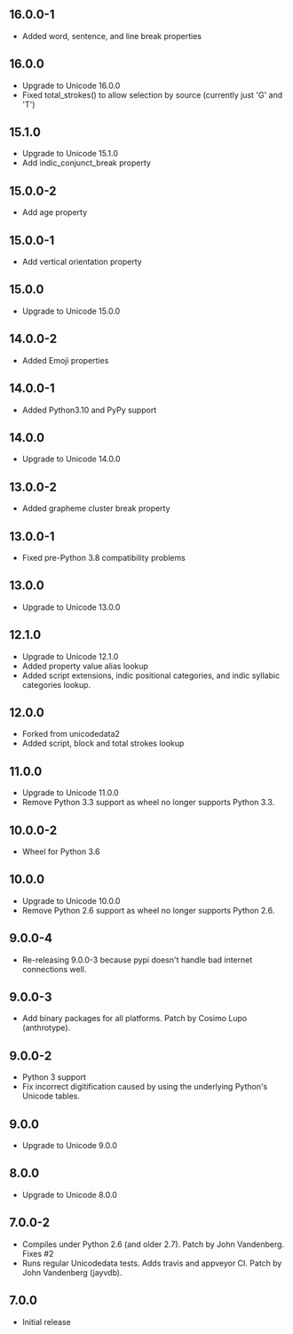 ## 16.0.0-1
 - Added word, sentence, and line break properties

## 16.0.0
 - Upgrade to Unicode 16.0.0
 - Fixed total_strokes() to allow selection by source (currently just 'G' and 'T')

## 15.1.0
 - Upgrade to Unicode 15.1.0
 - Add indic_conjunct_break property

## 15.0.0-2
 - Add age property

## 15.0.0-1
 - Add vertical orientation property

## 15.0.0
 - Upgrade to Unicode 15.0.0

## 14.0.0-2
 - Added Emoji properties
## 14.0.0-1
 - Added Python3.10 and PyPy support
## 14.0.0
 - Upgrade to Unicode 14.0.0
## 13.0.0-2
 - Added grapheme cluster break property

## 13.0.0-1
 - Fixed pre-Python 3.8 compatibility problems

## 13.0.0
 - Upgrade to Unicode 13.0.0

## 12.1.0
 - Upgrade to Unicode 12.1.0
 - Added property value alias lookup
 - Added script extensions, indic positional categories, and indic syllabic categories lookup.

## 12.0.0
 - Forked from unicodedata2
 - Added script, block and total strokes lookup

## 11.0.0
 - Upgrade to Unicode 11.0.0
 - Remove Python 3.3 support as wheel no longer supports Python 3.3.

## 10.0.0-2
 - Wheel for Python 3.6

## 10.0.0
 - Upgrade to Unicode 10.0.0
 - Remove Python 2.6 support as wheel no longer supports Python 2.6.

## 9.0.0-4
 - Re-releasing 9.0.0-3 because pypi doesn't handle bad internet connections well.

## 9.0.0-3
 - Add binary packages for all platforms. Patch by Cosimo Lupo (anthrotype).

## 9.0.0-2
 - Python 3 support
 - Fix incorrect digitification caused by using the underlying Python's Unicode tables.

## 9.0.0
 - Upgrade to Unicode 9.0.0

## 8.0.0
 - Upgrade to Unicode 8.0.0

## 7.0.0-2
 - Compiles under Python 2.6 (and older 2.7). Patch by John Vandenberg. Fixes #2
 - Runs regular Unicodedata tests. Adds travis and appveyor CI. Patch by John Vandenberg (jayvdb).

## 7.0.0
 - Initial release
